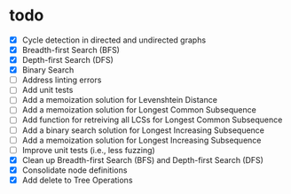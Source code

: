 # todo

- [x] Cycle detection in directed and undirected graphs
- [x] Breadth-first Search (BFS)
- [x] Depth-first Search (DFS)
- [x] Binary Search
- [ ] Address linting errors
- [ ] Add unit tests
- [ ] Add a memoization solution for Levenshtein Distance
- [ ] Add a memoization solution for Longest Common Subsequence
- [ ] Add function for retreiving all LCSs for Longest Common Subsequence
- [ ] Add a binary search solution for Longest Increasing Subsequence
- [ ] Add a memoization solution for Longest Increasing Subsequence
- [ ] Improve unit tests (i.e., less fuzzing)
- [x] Clean up Breadth-first Search (BFS) and Depth-first Search (DFS)
- [x] Consolidate node definitions
- [x] Add delete to Tree Operations
